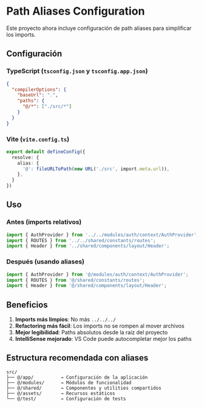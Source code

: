 # Path Aliases Configuration

Este proyecto ahora incluye configuración de path aliases para simplificar los imports.

## Configuración

### TypeScript (`tsconfig.json` y `tsconfig.app.json`)
```json
{
  "compilerOptions": {
    "baseUrl": ".",
    "paths": {
      "@/*": ["./src/*"]
    }
  }
}
```

### Vite (`vite.config.ts`)
```typescript
export default defineConfig({
  resolve: {
    alias: {
      '@': fileURLToPath(new URL('./src', import.meta.url)),
    },
  }
})
```

## Uso

### Antes (imports relativos)
```typescript
import { AuthProvider } from '../../modules/auth/context/AuthProvider';
import { ROUTES } from '../../shared/constants/routes';
import { Header } from '../shared/components/layout/Header';
```

### Después (usando aliases)
```typescript
import { AuthProvider } from '@/modules/auth/context/AuthProvider';
import { ROUTES } from '@/shared/constants/routes';
import { Header } from '@/shared/components/layout/Header';
```

## Beneficios

1. **Imports más limpios**: No más `../../../`
2. **Refactoring más fácil**: Los imports no se rompen al mover archivos
3. **Mejor legibilidad**: Paths absolutos desde la raíz del proyecto
4. **IntelliSense mejorado**: VS Code puede autocompletar mejor los paths

## Estructura recomendada con aliases

```
src/
├── @/app/          → Configuración de la aplicación
├── @/modules/      → Módulos de funcionalidad
├── @/shared/       → Componentes y utilities compartidos
├── @/assets/       → Recursos estáticos
└── @/test/         → Configuración de tests
```